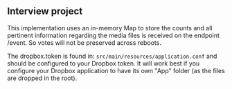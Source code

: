 ## Interview project

This implementation uses an in-memory Map to store the counts and all
pertinent information regarding the media files is received on the endpoint
/event. So votes will not be preserved across reboots.

The dropbox.token is found in: `src/main/resources/application.conf` and
should be configured to your Dropbox token. It will work best if you
configure your Dropbox application to have its own "App" folder (as the 
files are dropped in the root).

